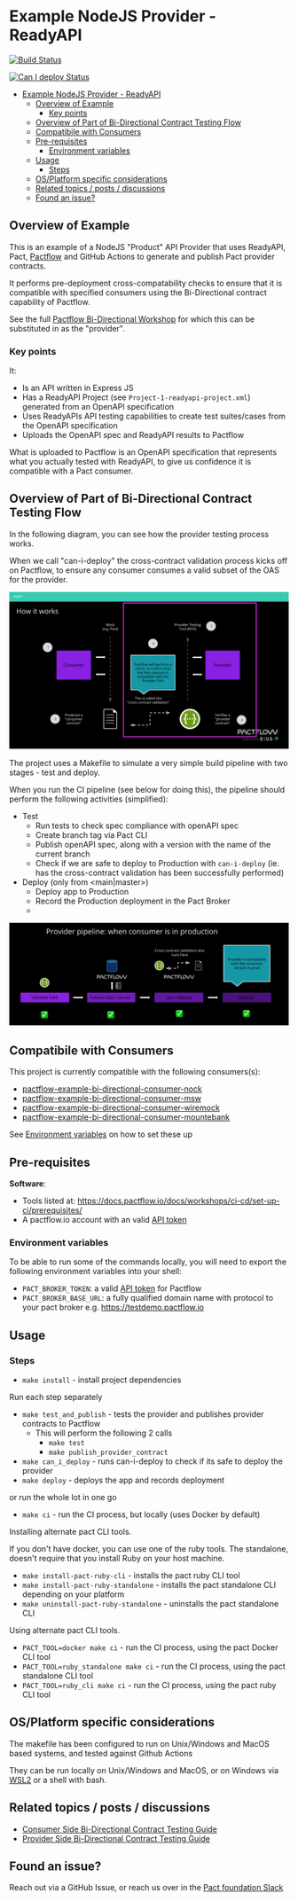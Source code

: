 # Example NodeJS Provider - ReadyAPI

<!-- Build Badge -->

[![Build Status](https://github.com/pactflow/example-bi-directional-provider-readyapi/actions/workflows/build.yml/badge.svg)](https://github.com/pactflow/example-bi-directional-provider-readyapi/actions)

<!-- Can I Deploy Badge -->

[![Can I deploy Status](https://testdemo.pactflow.io/pacticipants/pactflow-example-bi-directional-provider-readyapi/branches/master/latest-version/can-i-deploy/to-environment/production/badge)](https://testdemo.pactflow.io/pacticipants/pactflow-example-bi-directional-provider-readyapi/branches/master/latest-version/can-i-deploy/to-environment/production/badge)

- [Example NodeJS Provider - ReadyAPI](#example-nodejs-provider---readyapi)
  - [Overview of Example](#overview-of-example)
    - [Key points](#key-points)
  - [Overview of Part of Bi-Directional Contract Testing Flow](#overview-of-part-of-bi-directional-contract-testing-flow)
  - [Compatibile with Consumers](#compatibile-with-consumers)
  - [Pre-requisites](#pre-requisites)
    - [Environment variables](#environment-variables)
  - [Usage](#usage)
    - [Steps](#steps)
  - [OS/Platform specific considerations](#osplatform-specific-considerations)
  - [Related topics / posts / discussions](#related-topics--posts--discussions)
  - [Found an issue?](#found-an-issue)

## Overview of Example

<!-- Provider Overview -->

This is an example of a NodeJS "Product" API Provider that uses ReadyAPI, Pact, [Pactflow](https://pactflow.io) and GitHub Actions to generate and publish Pact provider contracts.

It performs pre-deployment cross-compatability checks to ensure that it is compatible with specified consumers using the Bi-Directional contract capability of Pactflow.

<!-- General -->

See the full [Pactflow Bi-Directional Workshop](https://docs.pactflow.io/docs/workshops/bi-directional-contract-testing) for which this can be substituted in as the "provider".

### Key points

It:

- Is an API written in Express JS
- Has a ReadyAPI Project (see `Project-1-readyapi-project.xml`) generated from an OpenAPI specification
- Uses ReadyAPIs API testing capabilities to create test suites/cases from the OpenAPI specification
- Uploads the OpenAPI spec and ReadyAPI results to Pactflow

What is uploaded to Pactflow is an OpenAPI specification that represents what you actually tested with ReadyAPI, to give us confidence it is compatible with a Pact consumer.

## Overview of Part of Bi-Directional Contract Testing Flow

<!-- Provider Overview -->

In the following diagram, you can see how the provider testing process works.

When we call "can-i-deploy" the cross-contract validation process kicks off on Pactflow, to ensure any consumer consumes a valid subset of the OAS for the provider.

![Provider Test](docs/provider-scope.png "Provider Test")

The project uses a Makefile to simulate a very simple build pipeline with two stages - test and deploy.

When you run the CI pipeline (see below for doing this), the pipeline should perform the following activities (simplified):

- Test
  - Run tests to check spec compliance with openAPI spec
  - Create branch tag via Pact CLI
  - Publish openAPI spec, along with a version with the name of the current branch
  - Check if we are safe to deploy to Production with `can-i-deploy` (ie. has the cross-contract validation has been successfully performed)
- Deploy (only from <main|master>)
  - Deploy app to Production
  - Record the Production deployment in the Pact Broker
  -

![Provider Pipeline](docs/provider-pipeline.png "Provider Pipeline")

## Compatibile with Consumers

<!-- Consumer Compatability -->

This project is currently compatible with the following consumers(s):

- [pactflow-example-bi-directional-consumer-nock](https://github.com/pactflow/example-bi-directional-consumer-nock)
- [pactflow-example-bi-directional-consumer-msw](https://github.com/pactflow/example-bi-directional-consumer-msw)
- [pactflow-example-bi-directional-consumer-wiremock](https://github.com/pactflow/example-bi-directional-consumer-wiremock)
- [pactflow-example-bi-directional-consumer-mountebank](https://github.com/pactflow/example-bi-directional-consumer-mountebank)
<!-- * [pactflow-example-bi-directional-consumer-dotnet](https://github.com/pactflow/example-bi-directional-consumer-dotnet) -->

See [Environment variables](#environment-variables) on how to set these up

## Pre-requisites

**Software**:

- Tools listed at: https://docs.pactflow.io/docs/workshops/ci-cd/set-up-ci/prerequisites/
- A pactflow.io account with an valid [API token](https://docs.pactflow.io/docs/getting-started/#configuring-your-api-token)

### Environment variables

To be able to run some of the commands locally, you will need to export the following environment variables into your shell:

- `PACT_BROKER_TOKEN`: a valid [API token](https://docs.pactflow.io/docs/getting-started/#configuring-your-api-token) for Pactflow
- `PACT_BROKER_BASE_URL`: a fully qualified domain name with protocol to your pact broker e.g. https://testdemo.pactflow.io

## Usage

### Steps

- `make install` - install project dependencies

Run each step separately

- `make test_and_publish` - tests the provider and publishes provider contracts to Pactflow
  - This will perform the following 2 calls
    - `make test`
    - `make publish_provider_contract`
- `make can_i_deploy` - runs can-i-deploy to check if its safe to deploy the provider
- `make deploy` - deploys the app and records deployment

or run the whole lot in one go

- `make ci` - run the CI process, but locally (uses Docker by default)

Installing alternate pact CLI tools.

If you don't have docker, you can use one of the ruby tools. The standalone, doesn't require that you install Ruby on your host machine.

- `make install-pact-ruby-cli` - installs the pact ruby CLI tool
- `make install-pact-ruby-standalone` - installs the pact standalone CLI depending on your platform
- `make uninstall-pact-ruby-standalone` - uninstalls the pact standalone CLI

Using alternate pact CLI tools.

- `PACT_TOOL=docker make ci` - run the CI process, using the pact Docker CLI tool
- `PACT_TOOL=ruby_standalone make ci` - run the CI process, using the pact standalone CLI tool
- `PACT_TOOL=ruby_cli make ci` - run the CI process, using the pact ruby CLI tool

## OS/Platform specific considerations

The makefile has been configured to run on Unix/Windows and MacOS based systems, and tested against Github Actions

They can be run locally on Unix/Windows and MacOS, or on Windows via [WSL2](https://docs.microsoft.com/en-us/windows/wsl/install) or a shell with bash.

## Related topics / posts / discussions

- [Consumer Side Bi-Directional Contract Testing Guide](https://docs.pactflow.io/docs/bi-directional-contract-testing/consumer)
- [Provider Side Bi-Directional Contract Testing Guide](https://docs.pactflow.io/docs/bi-directional-contract-testing/provider)

## Found an issue?

Reach out via a GitHub Issue, or reach us over in the [Pact foundation Slack](https://slack.pact.io)
